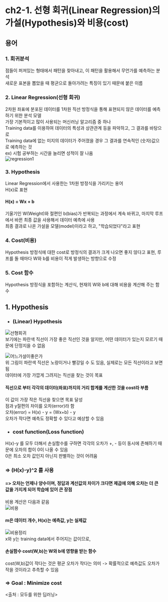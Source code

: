 # ch2-1. 선형 회귀(Linear Regression)의 가설(Hypothesis)와 비용(cost)  

## 용어  
### 1. 회귀분석  
점들이 퍼져있는 형태에서 패턴을 찾아내고, 이 패턴을 활용해서 무언가를 예측하는 분석  
새로운 표본을 뽑았을 때 평균으로 돌아가려는 특징이 있기 때문에 붙은 이름  
### 2. Linear Regression(선형 회귀)    
2차원 좌표에 분포된 데이터를 1차원 직선 방정식을 통해 표현되지 않은 데이터를 예측하기 위한 분석 모델  
가장 기본적이고 많이 사용되는 머신러닝 알고리즘 중 하나  
Training data를 이용하여 데이터의 특성과 상관관계 등을 파악하고, 그 결과를 바탕으로  
Training data에 없는 미지의 데이터가 주어졌을 경우 그 결과를 연속적인 (숫자)값으로 예측하는 것  
ex) 시험 공부하는 시간을 늘리면 성적이 잘 나옴  
![regression1](https://user-images.githubusercontent.com/31130917/107740649-faf26b80-6d4e-11eb-8e46-78953e432a91.PNG)  
### 3. Hypothesis  
Linear Regression에서 사용한는 1차원 방정식을 가리키는 용어  
H(x)로 표현  
#### H(x) = Wx + b  
기울기인 W(Weight)와 절편인 b(bias)가 반복되는 과정에서 계속 바뀌고, 마지막 루프에서 바뀐 최종 값을 사용해서 데이터 예측에 사용  
최종 결과로 나온 가설을 모델(model)이라고 하고, "학습되었다"라고 표현  
### 4. Cost(비용)  
Hypothesis 방정식에 대한 cost로 방정식의 결과가 크게 나오면 좋지 않다고 표현, 루프를 돌 때마다 W와 b를 비용이 적게 발생하는 방향으로 수정  
### 5. Cost 함수  
Hypothesis 방정식을 포함하는 계산식, 현재의 W와 b에 대해 비용을 계산해 주는 함수  

## 1. Hypothesis  
* ### (Linear) Hypothesis  
![선형회귀](https://user-images.githubusercontent.com/31130917/107740645-f9c13e80-6d4e-11eb-94d6-23b54f76c555.PNG)  
보기에는 파란색 직선이 가장 좋은 직선인 것을 알지만, 어떤 데이터가 있는지 모르기 때문에 단정지을 수 없음  
  
![어느가설이좋은가](https://user-images.githubusercontent.com/31130917/107740932-88ce5680-6d4f-11eb-87ee-e1f72643d40c.PNG)  
위 그림이 파란색 직선은 노랑이거나 빨강일 수 도 있음, 실제로는 모든 직선이라고 보면 됨  
데이터에 가장 가깝게 그려지는 직선을 찾는 것이 목표  
#### 직선으로 부터 각각의 데이터(좌표)까지의 거리 합계를 계산한 것을 cost라 부름  
이 값이 가장 작은 직선을 찾으면 목표 달성  
    점과 y절편의 차이를 오차(error)라 함  
    오차(error) = H(x) - y = (Wx+b) - y  
    오차가 작다면 예측도 정확할 수 있다고 예상할 수 있음  
  
* ### cost function(Loss function)  
H(x)-y 를 모두 더해서 손실함수를 구하면 각각의 오차가 +, - 등이 동시에 존해하기 때문에 오차의 합이 0이 나올 수 있음  
0은 최소 오차 값인지 아닌지 판별하는 것이 어려움  
### => (H(x)-y)^2 를 사용  
#### => 오차는 언제나 양수이며, 정답과 계산값의 차이가 크다면 제곱에 의해 오차는 더 큰 값을 가지게 되어 학습에 있어 큰 장점  
  
비용 계산은 다음과 같음  
![비용](https://user-images.githubusercontent.com/31130917/107741332-4d805780-6d50-11eb-8f29-d7e6213617b8.PNG)  
#### m은 데이터 개수, H(x)는 예측값, y는 실제값  
  
![비용정리](https://user-images.githubusercontent.com/31130917/107741538-b7006600-6d50-11eb-9131-7ed853a43450.PNG)  
x와 y는 training data에서 주어지는 값이므로,  
#### 손실함수 cost(W,b)는 W와 b에 영향을 받는 함수  
cost(W,b)값이 작다는 것은 평균 오차가 작다는 의미 -> 확률적으로 예측값도 오차가 작을 것이라고 추측할 수 있음  
### => Goal : Minimize cost  
<출처 : 모두를 위한 딥러닝>
